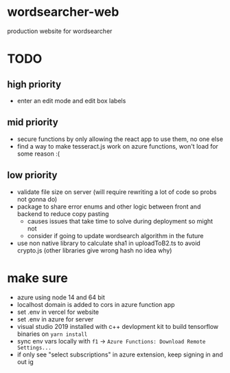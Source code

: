 # wordsearcher-web

production website for wordsearcher

# TODO

## high priority

-   enter an edit mode and edit box labels

## mid priority

-   secure functions by only allowing the react app to use them, no one else
-   find a way to make tesseract.js work on azure functions, won't load for some reason :(

## low priority

-   validate file size on server (will require rewriting a lot of code so probs not gonna do)
-   package to share error enums and other logic between front and backend to reduce copy pasting
    -   causes issues that take time to solve during deployment so might not
    -   consider if going to update wordsearch algorithm in the future
-   use non native library to calculate sha1 in uploadToB2.ts to avoid crypto.js (other libraries give wrong hash no idea why)

# make sure

-   azure using node 14 and 64 bit
-   localhost domain is added to cors in azure function app
-   set .env in vercel for website
-   set .env in azure for server
-   visual studio 2019 installed with c++ devlopment kit to build tensorflow binaries on `yarn install`
-   sync env vars locally with `f1` -> `Azure Functions: Download Remote Settings...`
-   if only see "select subscriptions" in azure extension, keep signing in and out ig
